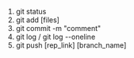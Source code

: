 1. git status
2. git add [files]
3. git commit -m "comment"
4. git log / git log --oneline
5. git push [rep_link] [branch_name]